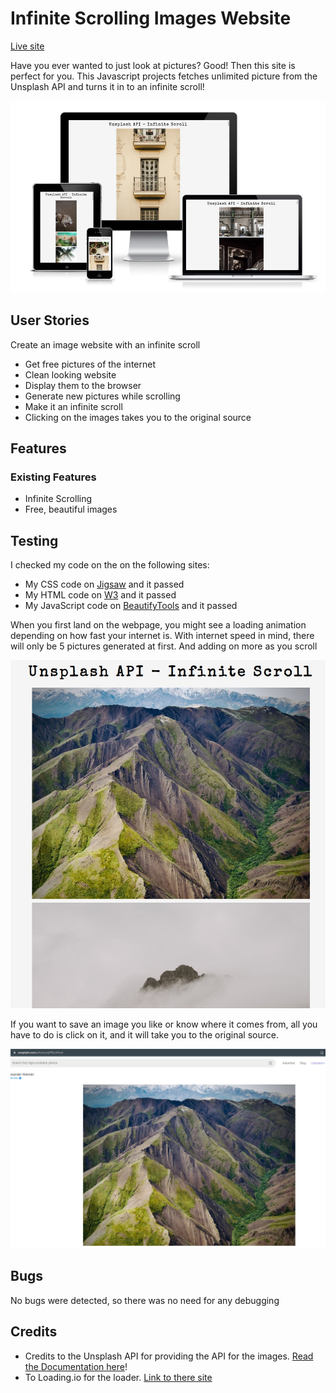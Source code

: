 # Infinite Scrolling Images Website
[Live site](https://fullstacksammy.github.io/infinity-scroll/)

Have you ever wanted to just look at pictures? Good! Then this site is perfect for you. This Javascript projects fetches unlimited picture from the Unsplash API
and turns it in to an infinite scroll!

![image of responsiveness on different devices](/assets/images/responsive.jpg)

## User Stories

Create an image website with an infinite scroll
- Get free pictures of the internet
- Clean looking website
- Display them to the browser
- Generate new pictures while scrolling
- Make it an infinite scroll
- Clicking on the images takes you to the original source


## Features

### Existing Features
- Infinite Scrolling
- Free, beautiful images

## Testing
I checked my code on the on the following sites:
- My CSS code on [Jigsaw](https://jigsaw.w3.org/css-validator/#validate_by_input) and it passed
- My HTML code on [W3](https://validator.w3.org/) and it passed
- My JavaScript code on [BeautifyTools](https://beautifytools.com/javascript-validator.php) and it passed

When you first land on the webpage, you might see a loading animation depending on how fast your internet is.
With internet speed in mind, there will only be 5 pictures generated at first. And adding on more as you scroll

![image of landingpage](/assets/images/home.jpg)

If you want to save an image you like or know where it comes from, all you have to do is click on it, and it will take you to the original source.

![image of original source](/assets/images/og.jpg)

## Bugs
No bugs were detected, so there was no need for any debugging

## Credits
- Credits to the Unsplash API for providing the API for the images. [Read the Documentation here](https://unsplash.com/documentation)!
- To Loading.io for the loader. [Link to there site](https://loading.io/)
